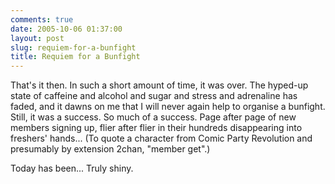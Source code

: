 ```yaml
---
comments: true
date: 2005-10-06 01:37:00
layout: post
slug: requiem-for-a-bunfight
title: Requiem for a Bunfight
---
```


That's it then.  In such a short amount of time, it was over.  The hyped-up state of caffeine and alcohol and sugar and stress and adrenaline has faded, and it dawns on me that I will never again help to organise a bunfight.  Still, it was a success.  So much of a success.  Page after page of new members signing up, flier after flier in their hundreds disappearing into freshers' hands...  (To quote a character from Comic Party Revolution and presumably by extension 2chan, "member get".)  

Today has been...  Truly shiny.
